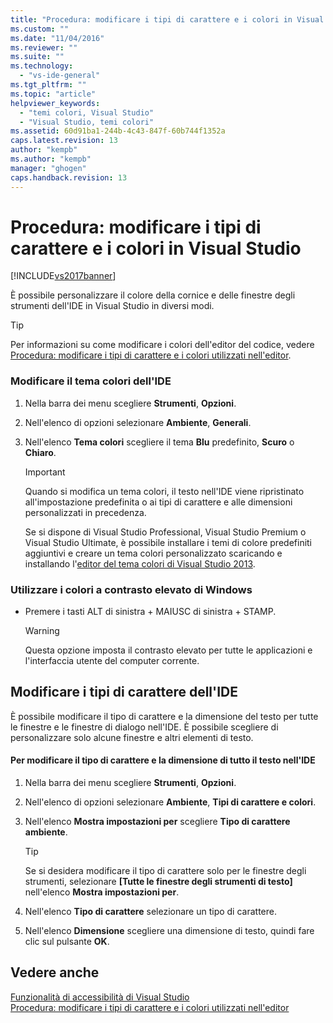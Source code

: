 ```yaml
---
title: "Procedura: modificare i tipi di carattere e i colori in Visual Studio | Microsoft Docs"
ms.custom: ""
ms.date: "11/04/2016"
ms.reviewer: ""
ms.suite: ""
ms.technology: 
  - "vs-ide-general"
ms.tgt_pltfrm: ""
ms.topic: "article"
helpviewer_keywords: 
  - "temi colori, Visual Studio"
  - "Visual Studio, temi colori"
ms.assetid: 60d91ba1-244b-4c43-847f-60b744f1352a
caps.latest.revision: 13
author: "kempb"
ms.author: "kempb"
manager: "ghogen"
caps.handback.revision: 13
---
```

# Procedura: modificare i tipi di carattere e i colori in Visual Studio
[!INCLUDE[vs2017banner](../code-quality/includes/vs2017banner.md)]

È possibile personalizzare il colore della cornice e delle finestre degli strumenti dell'IDE in Visual Studio in diversi modi.  
  
> [!TIP]
>  Per informazioni su come modificare i colori dell'editor del codice, vedere [Procedura: modificare i tipi di carattere e i colori utilizzati nell'editor](../Topic/How%20to:%20Change%20Fonts%20and%20Colors%20in%20the%20Editor.md).  
  
### Modificare il tema colori dell'IDE  
  
1.  Nella barra dei menu scegliere **Strumenti**, **Opzioni**.  
  
2.  Nell'elenco di opzioni selezionare **Ambiente**, **Generali**.  
  
3.  Nell'elenco **Tema colori** scegliere il tema **Blu** predefinito, **Scuro** o **Chiaro**.  
  
    > [!IMPORTANT]
    >  Quando si modifica un tema colori, il testo nell'IDE viene ripristinato all'impostazione predefinita o ai tipi di carattere e alle dimensioni personalizzati in precedenza.  
    >   
    >  Se si dispone di Visual Studio Professional, Visual Studio Premium o Visual Studio Ultimate, è possibile installare i temi di colore predefiniti aggiuntivi e creare un tema colori personalizzato scaricando e installando l'[editor del tema colori di Visual Studio 2013](http://visualstudiogallery.msdn.microsoft.com/9e08e5d3-6eb4-4e73-a045-6ea2a5cbdabe).  
  
### Utilizzare i colori a contrasto elevato di Windows  
  
-   Premere i tasti ALT di sinistra \+ MAIUSC di sinistra \+ STAMP.  
  
    > [!WARNING]
    >  Questa opzione imposta il contrasto elevato per tutte le applicazioni e l'interfaccia utente del computer corrente.  
  
## Modificare i tipi di carattere dell'IDE  
 È possibile modificare il tipo di carattere e la dimensione del testo per tutte le finestre e le finestre di dialogo nell'IDE.  È possibile scegliere di personalizzare solo alcune finestre e altri elementi di testo.  
  
#### Per modificare il tipo di carattere e la dimensione di tutto il testo nell'IDE  
  
1.  Nella barra dei menu scegliere **Strumenti**, **Opzioni**.  
  
2.  Nell'elenco di opzioni selezionare **Ambiente**, **Tipi di carattere e colori**.  
  
3.  Nell'elenco **Mostra impostazioni per** scegliere **Tipo di carattere ambiente**.  
  
    > [!TIP]
    >  Se si desidera modificare il tipo di carattere solo per le finestre degli strumenti, selezionare **\[Tutte le finestre degli strumenti di testo\]** nell'elenco **Mostra impostazioni per**.  
  
4.  Nell'elenco **Tipo di carattere** selezionare un tipo di carattere.  
  
5.  Nell'elenco **Dimensione** scegliere una dimensione di testo, quindi fare clic sul pulsante **OK**.  
  
## Vedere anche  
 [Funzionalità di accessibilità di Visual Studio](../ide/reference/accessibility-features-of-visual-studio.md)   
 [Procedura: modificare i tipi di carattere e i colori utilizzati nell'editor](../Topic/How%20to:%20Change%20Fonts%20and%20Colors%20in%20the%20Editor.md)